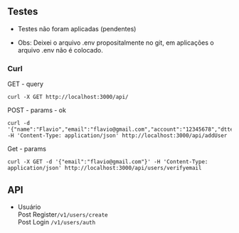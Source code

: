 ## Testes
* Testes não foram aplicadas (pendentes)

* Obs: Deixei o arquivo .env propositalmente no git, em aplicações o arquivo .env não é colocado.

### Curl
GET - query
```
curl -X GET http://localhost:3000/api/
```

POST - params - ok
```
curl -d '{"name":"Flavio","email":"flavio@gmail.com","account":"12345678","dttest":"11/05/2021","dtlicence":"01/07/2021"}' -H 'Content-Type: application/json' http://localhost:3000/api/addUser
```

Get - params
```
curl -X GET -d '{"email":"flavio@gmail.com"}' -H 'Content-Type: application/json' http://localhost:3000/api/users/verifyemail
```

## API
 * Usuário
<br>Post Register```/v1/users/create```
<br>Post Login
```/v1/users/auth```
